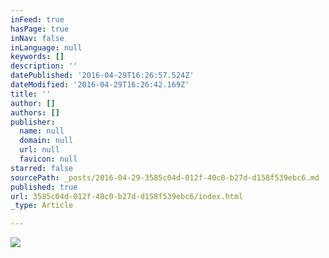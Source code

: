 ```yaml
---
inFeed: true
hasPage: true
inNav: false
inLanguage: null
keywords: []
description: ''
datePublished: '2016-04-29T16:26:57.524Z'
dateModified: '2016-04-29T16:26:42.169Z'
title: ''
author: []
authors: []
publisher:
  name: null
  domain: null
  url: null
  favicon: null
starred: false
sourcePath: _posts/2016-04-29-3585c04d-012f-40c0-b27d-d158f539ebc6.md
published: true
url: 3585c04d-012f-40c0-b27d-d158f539ebc6/index.html
_type: Article

---
```

![](https://the-grid-user-content.s3-us-west-2.amazonaws.com/e42ed165-b98b-4b63-b3d0-e3b86eee1cf3.jpg)
